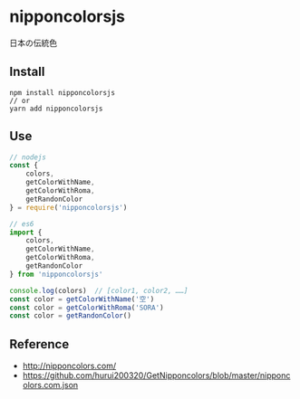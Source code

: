 # nipponcolorsjs

日本の伝統色

## Install

    npm install nipponcolorsjs
    // or
    yarn add nipponcolorsjs

## Use

```Javascript
// nodejs
const {
    colors,
    getColorWithName,
    getColorWithRoma,
    getRandonColor
} = require('nipponcolorsjs')

// es6
import {
    colors,
    getColorWithName,
    getColorWithRoma,
    getRandonColor
} from 'nipponcolorsjs'

console.log(colors)  // [color1, color2, ……]
const color = getColorWithName('空')
const color = getColorWithRoma('SORA')
const color = getRandonColor()
```

## Reference

* http://nipponcolors.com/
* https://github.com/hurui200320/GetNipponcolors/blob/master/nipponcolors.com.json